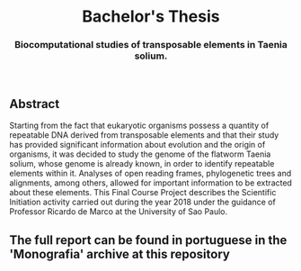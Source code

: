 <h1 align='center'> Bachelor's Thesis </h1>

<h3 align='center'> Biocomputational studies of transposable elements in Taenia solium. </h3>

</br>

## Abstract

Starting from the fact that eukaryotic organisms possess a quantity of repeatable DNA derived from transposable elements and that their study has provided significant information about evolution and the origin of organisms, it was decided to study the genome of the flatworm Taenia solium, whose genome is already known, in order to identify repeatable elements within it. Analyses of open reading frames, phylogenetic trees and alignments, among others, allowed for important information to be extracted about these elements. This Final Course Project describes the Scientific Initiation activity carried out during the year 2018 under the guidance of Professor Ricardo de Marco at the University of Sao Paulo.

## The full report can be found in portuguese in the 'Monografia' archive at this repository
